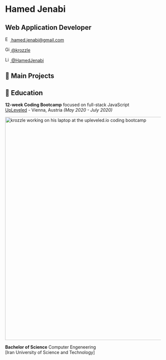# Hamed Jenabi

## Web Application Developer<br>

<a href='mailto:hamed.jenabi@gmail.com'><img src="https://user-images.githubusercontent.com/47693091/89641866-eff7e380-d8b2-11ea-9ede-4f5da405edea.png" width="16" height="16" alt="Email"> hamed.jenabi@gmail.com</a><br>

<a href='https://www.github.com/krozzle'><img src="https://user-images.githubusercontent.com/47693091/89641858-ee2e2000-d8b2-11ea-95fd-175d14f65d6a.png" width="16" height="16" alt="Github"> @krozzle</a><br>

<a href='https://www.linkedin.com/in/hamed-jenabi/'><img src="https://user-images.githubusercontent.com/47693091/89641863-ef5f4d00-d8b2-11ea-8245-9938757cb174.png" width="16" height="16" alt="LinkedIn"> @HamedJenabi</a><br>

<!-- <a href='mailto:hamed.jenabi@gmail.com'>![Outlined email logo.](./socials/email.png) hamed.jenabi@gmail.com</a> <br>
<a href='https://www.linkedin.com/in/hamed-jenabi/'>![Outlined linked-in logo.](./socials/linkedin.png) hamed-jenabi</a><br>
<a href='https://www.github.com/krozzle'>![Outlined github logo.](./socials/github.png) krozzle</a><br>
<a href='https://www.twitter.com/krozzler'>![Outlined twitter logo.](./socials/twitter.png) krozzler</a><br> -->

<!-- [Email](mailto:hamed.jenabi@gmail.com) / [LinkedIn](https://www.linkedin.com/in/hamed-jenabi/) / [GitHub](https://github.com/krozzle/) / [Twitter](https://twitter.com/krozzler/) -->

## 🦞 Main Projects

## 🧮 Education

**12-week Coding Bootcamp** focused on full-stack JavaScript<br>
[UpLeveled](https://www.upleveled.io/) - Vienna, Austria _(May 2020 - July 2020)_ <br>

<a href='https://upleveled.io'><img src="https://user-images.githubusercontent.com/47693091/89646352-ea52cb80-d8bb-11ea-85a4-dc094982a14a.jpg" height="720" width="540" alt="krozzle working on his laptop at the upleveled.io coding bootcamp"></a>
<br>

**Bachelor of Science** Computer Engeneering<br>
[Iran University of Science and Technology]<br>
